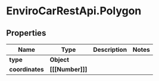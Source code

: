 # EnviroCarRestApi.Polygon

## Properties
Name | Type | Description | Notes
------------ | ------------- | ------------- | -------------
**type** | **Object** |  | 
**coordinates** | **[[[Number]]]** |  | 
